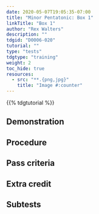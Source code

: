 ```yaml
---
date: 2020-05-07T19:05:35-07:00
title: "Minor Pentatonic: Box 1"
linkTitle: "Box 1"
author: "Rex Walters"
description: ""
tdgid: "D0006-020"
tutorial: ""
type: "tests"
tdgtype: "training"
weight: 2
toc_hide: true
resources:
  - src: "**.{png,jpg}"
    title: "Image #:counter"
---
```


{{% tdgtutorial %}}

## Demonstration

## Procedure

## Pass criteria

## Extra credit

## Subtests
